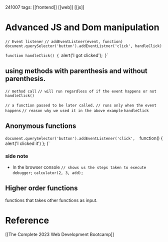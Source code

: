 241007
tags: [[frontend]] [[web]] [[js]]

# Advanced JS and Dom manipulation

`// Event listener`
`// addEventListner(event, function)`
`document.querySelector('button').addEventListner('click', handleClick)`

`function handleClick() {
	`alert('I got clicked');`
`}`

## using methods with parenthesis and without parenthesis.

`// method call`
`// will run regardless of if the event happens or not`
`handleClick()`

`// a function passed to be later called.`
`// runs only when the event happens`
`// reason why we used it in the above example`
`handleClick`

## Anonymous functions
`document.querySelector('button').addEventListener('click', 
	`function() { alert('I clicked it') }; )`

### side note
- In the browser console
`// shows us the steps taken to execute`
`debugger;`
`calculator(2, 3, add);`

## Higher order functions
functions that takes other functions as input.


# Reference

[[The Complete 2023 Web Development Bootcamp]]